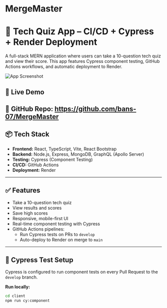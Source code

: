# MergeMaster
# 🚀 Tech Quiz App – CI/CD + Cypress + Render Deployment

A full-stack MERN application where users can take a 10-question tech quiz and view their score. This app features Cypress component testing, GitHub Actions workflows, and automatic deployment to Render.

![App Screenshot](./screenshot.png)

## 🔗 Live Demo

**📁 GitHub Repo:** https://github.com/bans-07/MergeMaster
---

## 📦 Tech Stack

- **Frontend:** React, TypeScript, Vite, React Bootstrap
- **Backend:** Node.js, Express, MongoDB, GraphQL (Apollo Server)
- **Testing:** Cypress (Component Testing)
- **CI/CD:** GitHub Actions
- **Deployment:** Render

---

## ✅ Features

- Take a 10-question tech quiz
- View results and scores
- Save high scores
- Responsive, mobile-first UI
- Real-time component testing with Cypress
- GitHub Actions pipelines:
  - Run Cypress tests on PRs to `develop`
  - Auto-deploy to Render on merge to `main`

---

## 🧪 Cypress Test Setup

Cypress is configured to run component tests on every Pull Request to the `develop` branch.

**Run locally:**

```bash
cd client
npm run cy:component

